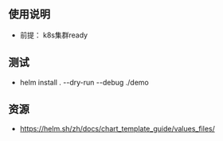 ## 使用说明
 * 前提： k8s集群ready
## 测试
 * helm install .  --dry-run --debug ./demo
## 资源 
 * https://helm.sh/zh/docs/chart_template_guide/values_files/
